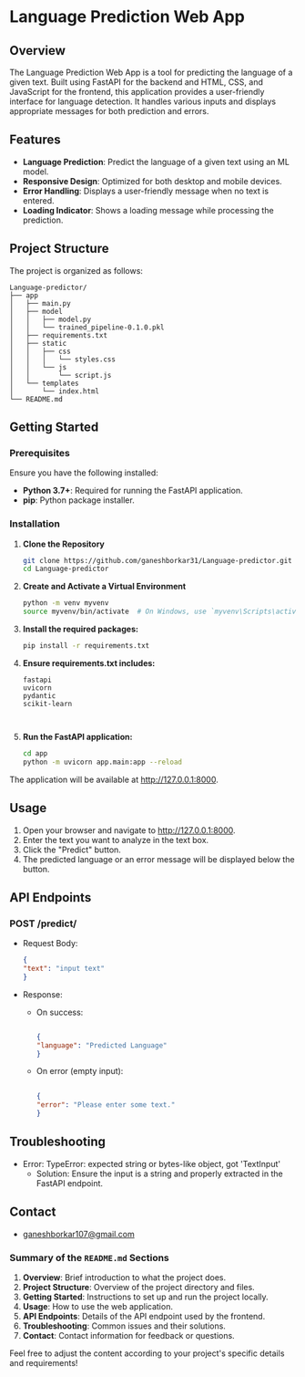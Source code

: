 # Language Prediction Web App

## Overview

The Language Prediction Web App is a tool for predicting the language of a given text. Built using FastAPI for the backend and HTML, CSS, and JavaScript for the frontend, this application provides a user-friendly interface for language detection. It handles various inputs and displays appropriate messages for both prediction and errors.

## Features

- **Language Prediction**: Predict the language of a given text using an ML model.
- **Responsive Design**: Optimized for both desktop and mobile devices.
- **Error Handling**: Displays a user-friendly message when no text is entered.
- **Loading Indicator**: Shows a loading message while processing the prediction.


## Project Structure

The project is organized as follows:
```
Language-predictor/
├── app
│   ├── main.py
│   ├── model
│   │   ├── model.py
│   │   └── trained_pipeline-0.1.0.pkl
│   ├── requirements.txt
│   ├── static
│   │   ├── css
│   │   │   └── styles.css
│   │   └── js
│   │       └── script.js
│   └── templates
│       └── index.html
└── README.md
```

## Getting Started

### Prerequisites

Ensure you have the following installed:

- **Python 3.7+**: Required for running the FastAPI application.
- **pip**: Python package installer.

### Installation

1. **Clone the Repository**

   ```bash
   git clone https://github.com/ganeshborkar31/Language-predictor.git
   cd Language-predictor

2. **Create and Activate a Virtual Environment**

    ```bash
    python -m venv myvenv
    source myvenv/bin/activate  # On Windows, use `myvenv\Scripts\activate`

3. **Install the required packages:**

    ```bash
    pip install -r requirements.txt

4. **Ensure requirements.txt includes:**
    ```Copy code 
    fastapi
    uvicorn
    pydantic
    scikit-learn
    
    

5. **Run the FastAPI application:**

    ```bash
    cd app
    python -m uvicorn app.main:app --reload

The application will be available at http://127.0.0.1:8000.

## Usage

1. Open your browser and navigate to http://127.0.0.1:8000.
2. Enter the text you want to analyze in the text box.
3. Click the "Predict" button.
4. The predicted language or an error message will be displayed below the button.

## API Endpoints
### POST /predict/

- Request Body:

    ```json
    {
    "text": "input text"
    }

- Response:

    - On success:

       ```json
   
       {
       "language": "Predicted Language"
       }
       ```

     - On error (empty input):

       ```json
   
       {
       "error": "Please enter some text."
       }
       ```
## **Troubleshooting**

- Error: TypeError: expected string or bytes-like object, got 'TextInput'
    - Solution: Ensure the input is a string and properly extracted in the FastAPI endpoint.
## **Contact**
- ganeshborkar107@gmail.com

### Summary of the `README.md` Sections

1. **Overview**: Brief introduction to what the project does.
2. **Project Structure**: Overview of the project directory and files.
3. **Getting Started**: Instructions to set up and run the project locally.
4. **Usage**: How to use the web application.
5. **API Endpoints**: Details of the API endpoint used by the frontend.
6. **Troubleshooting**: Common issues and their solutions.
7. **Contact**: Contact information for feedback or questions.

Feel free to adjust the content according to your project's specific details and requirements!
